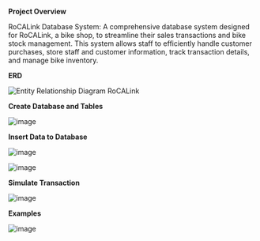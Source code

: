 **Project Overview**

RoCALink Database System: A comprehensive database system designed for RoCALink, a bike shop, to streamline their sales transactions and bike stock management. This system allows staff to efficiently handle customer purchases, store staff and customer information, track transaction details, and manage bike inventory. 

**ERD**

![Entity Relationship Diagram RoCALink](https://github.com/rad013/database-project-1/assets/115696959/73a15cc9-c68f-446c-a118-859c1487f5e5)

**Create Database and Tables**

![image](https://github.com/rad013/database-project-1/assets/115696959/706d9067-67fa-490b-ae50-dd4146a87492)

**Insert Data to Database**

![image](https://github.com/rad013/database-project-1/assets/115696959/ee6870db-9343-43ad-8b07-8687dc37b597)

![image](https://github.com/rad013/database-project-1/assets/115696959/41a04d5f-c54f-41af-b98e-09a59265b17e)

**Simulate Transaction**

![image](https://github.com/rad013/database-project-1/assets/115696959/b8ab8819-7449-42fc-88b5-1c46eca33a87)

**Examples**

![image](https://github.com/rad013/database-project-1/assets/115696959/0f557964-04a4-46c2-a926-88fbfc733803)
